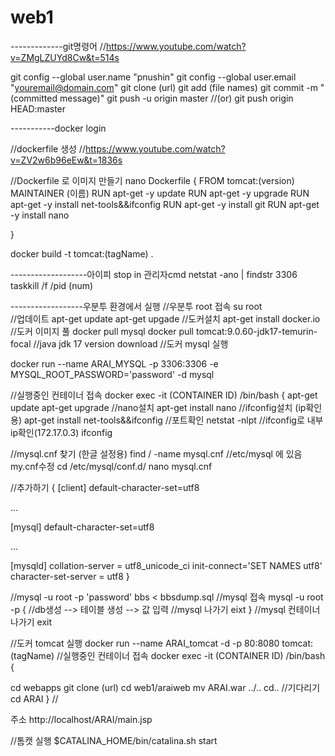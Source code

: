 # web1

-------------git명령어
//https://www.youtube.com/watch?v=ZMgLZUYd8Cw&t=514s

git config --global user.name "pnushin"
git config --global user.email "youremail@domain.com"
git clone (url)
git add (file names)
git commit -m "(committed message)"
git push -u origin master //(or) git push origin HEAD:master


-----------docker login

//dockerfile 생성
//https://www.youtube.com/watch?v=ZV2w6b96eEw&t=1836s

//Dockerfile 로 이미지 만들기
nano Dockerfile
{
FROM tomcat:(version)
MAINTAINER (이름)
RUN apt-get -y update
RUN apt-get -y upgrade
RUN apt-get -y install net-tools&&ifconfig
RUN apt-get -y install git
RUN apt-get -y install nano

}

docker build -t tomcat:(tagName) .

-------------------아이피 stop in 관리자cmd
netstat -ano | findstr 3306
taskkill /f /pid (num)



------------------우분투 환경에서 실행
//우분투 root 접속
su root  
//업데이트
apt-get update
apt-get upgade
//도커설치
apt-get install docker.io
//도커 이미지 풀
docker pull mysql
docker pull tomcat:9.0.60-jdk17-temurin-focal //java jdk 17 version download
//도커 mysql 실행

docker run --name ARAI_MYSQL -p 3306:3306 -e MYSQL_ROOT_PASSWORD='password' -d mysql

//실행중인 컨테이너 접속
docker exec -it (CONTAINER ID) /bin/bash
{
apt-get update
apt-get upgrade
//nano설치
apt-get install nano
//ifconfig설치 (ip확인용)
apt-get install net-tools&&ifconfig
//포트확인
netstat -nlpt
//ifconfig로 내부ip확인(172.17.0.3)
ifconfig

//mysql.cnf 찾기 (한글 설정용)
find / -name mysql.cnf
//etc/mysql 에 있음 my.cnf수정
cd /etc/mysql/conf.d/
nano mysql.cnf

//추가하기
{
[client]
default-character-set=utf8

...

[mysql]
default-character-set=utf8

...

[mysqld]
collation-server = utf8_unicode_ci
init-connect='SET NAMES utf8'
character-set-server = utf8
}

//mysql -u root -p 'password' bbs < bbsdump.sql
//mysql 접속
mysql -u root -p
{
//db생성 --> 테이블 생성 --> 값 입력
//mysql 나가기
eixt
}
//mysql 컨테이너 나가기
exit

//도커 tomcat 실행 
docker run --name ARAI_tomcat -d -p 80:8080 tomcat:(tagName)
//실행중인 컨테이너 접속
 docker exec -it (CONTAINER ID) /bin/bash
{

cd webapps
git clone (url)
cd web1/araiweb
mv ARAI.war ../..
cd..
//기다리기
cd ARAI
}
// 

주소 http://localhost/ARAI/main.jsp


//톰캣 실행
$CATALINA_HOME/bin/catalina.sh start
